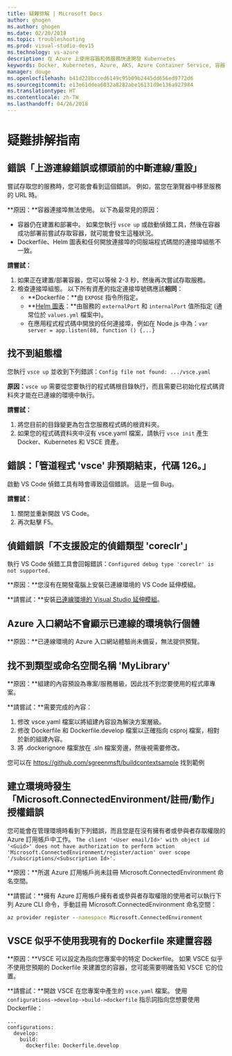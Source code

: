 ```yaml
---
title: 疑難排解 | Microsoft Docs
author: ghogen
ms.author: ghogen
ms.date: 02/20/2018
ms.topic: troubleshooting
ms.prod: visual-studio-dev15
ms.technology: vs-azure
description: 在 Azure 上使用容器和微服務快速開發 Kubernetes
keywords: Docker, Kubernetes, Azure, AKS, Azure Container Service, 容器
manager: douge
ms.openlocfilehash: b41d228bcced6149c95b09b2445dd656ed9772d6
ms.sourcegitcommit: e13e61ddea6032a8282abe16131d9e136a927984
ms.translationtype: HT
ms.contentlocale: zh-TW
ms.lasthandoff: 04/26/2018
---
```

# <a name="troubleshooting-guide"></a>疑難排解指南

## <a name="error-upstream-connect-error-or-disconnectreset-before-headers"></a>錯誤「上游連線錯誤或標頭前的中斷連線/重設」
嘗試存取您的服務時，您可能會看到這個錯誤。 例如，當您在瀏覽器中移至服務的 URL 時。 

**原因：**容器連接埠無法使用。 以下為最常見的原因： 
* 容器仍在建置和部署中。 如果您執行 `vsce up` 或啟動偵錯工具，然後在容器成功部署前嘗試存取容器，就可能會發生這種狀況。
* Dockerfile、Helm 圖表和任何開放連接埠的伺服端程式碼間的連接埠組態不一致。

**請嘗試：**
1. 如果正在建置/部署容器，您可以等候 2-3 秒，然後再次嘗試存取服務。 
1. 檢查連接埠組態。 以下所有資產的指定連接埠號碼應該**相同**：
    * **Dockerfile：**由 `EXPOSE` 指令所指定。
    * **[Helm 圖表](https://docs.helm.sh)：**由服務的 `externalPort` 和 `internalPort` 值所指定 (通常位於 `values.yml` 檔案中)。
    * 在應用程式程式碼中開放的任何連接埠，例如在 Node.js 中為：`var server = app.listen(80, function () {...}`


## <a name="config-file-not-found"></a>找不到組態檔
您執行 `vsce up` 並收到下列錯誤：`Config file not found: .../vsce.yaml`

**原因：**`vsce up` 需要從您要執行的程式碼根目錄執行，而且需要已初始化程式碼資料夾才能在已連線的環境中執行。

**請嘗試：**
1. 將您目前的目錄變更為包含您服務程式碼的根資料夾。 
1. 如果您的程式碼資料夾中沒有 vsce.yaml 檔案，請執行 `vsce init` 產生 Docker、Kubernetes 和 VSCE 資產。

## <a name="error-the-pipe-program-vsce-exited-unexpectedly-with-code-126"></a>錯誤：「管道程式 'vsce' 非預期結束，代碼 126。」
啟動 VS Code 偵錯工具有時會導致這個錯誤。 這是一個 Bug。

**請嘗試：**
1. 關閉並重新開啟 VS Code。
2. 再次點擊 F5。


## <a name="debugging-error-configured-debug-type-coreclr-is-not-supported"></a>偵錯錯誤「不支援設定的偵錯類型 'coreclr'」
執行 VS Code 偵錯工具會回報錯誤：`Configured debug type 'coreclr' is not supported.`

**原因：**您沒有在開發電腦上安裝已連線環境的 VS Code 延伸模組。

**請嘗試：**安裝[已連線環境的 Visual Studio 延伸模組](get-started-netcore-01.md#get-kubernetes-debugging-for-vs-code)。


## <a name="the-azure-portal-doesnt-show-connected-environment-instances"></a>Azure 入口網站不會顯示已連線的環境執行個體

**原因：**已連線環境的 Azure 入口網站體驗尚未備妥，無法提供預覽。


## <a name="the-type-or-namespace-name-mylibrary-could-not-be-found"></a>找不到類型或命名空間名稱 'MyLibrary'

**原因：**組建的內容預設為專案/服務層級，因此找不到您要使用的程式庫專案。

**請嘗試：**需要完成的內容：
1. 修改 vsce.yaml 檔案以將組建內容設為解決方案層級。
2. 修改 Dockerfile 和 Dockerfile.develop 檔案以正確指向 csproj 檔案，相對於新的組建內容。
3. 將 .dockerignore 檔案放在 .sln 檔案旁邊，然後視需要修改。

您可以在 https://github.com/sgreenmsft/buildcontextsample 找到範例

## <a name="microsoftconnectedenvironmentregisteraction-authorization-error-when-creating-an-environment"></a>建立環境時發生「Microsoft.ConnectedEnvironment/註冊/動作」授權錯誤
您可能會在管理環境時看到下列錯誤，而且您是在沒有擁有者或參與者存取權限的 Azure 訂用帳戶中工作。
`The client '<User email/Id>' with object id '<Guid>' does not have authorization to perform action 'Microsoft.ConnectedEnvironment/register/action' over scope '/subscriptions/<Subscription Id>'.`

**原因：**所選 Azure 訂用帳戶尚未註冊 Microsoft.ConnectedEnvironment 命名空間。

**請嘗試：**擁有 Azure 訂用帳戶擁有者或參與者存取權限的使用者可以執行下列 Azure CLI 命令，手動註冊 Microsoft.ConnectedEnvironment 命名空間：

```cmd
az provider register --namespace Microsoft.ConnectedEnvironment
```

## <a name="vsce-doesnt-seem-to-use-my-existing-dockerfile-to-build-a-container"></a>VSCE 似乎不使用我現有的 Dockerfile 來建置容器 

**原因：**VSCE 可以設定為指向您專案中的特定 Dockerfile。 如果 VSCE 似乎不使用您預期的 Dockerfile 來建置您的容器，您可能需要明確告知 VSCE 它的位置。 

**請嘗試：**開啟 VSCE 在您專案中產生的 `vsce.yaml` 檔案。 使用 `configurations->develop->build->dockerfile` 指示詞指向您想要使用 Dockerfile：

```
...
configurations:
  develop:
    build:
      dockerfile: Dockerfile.develop
```